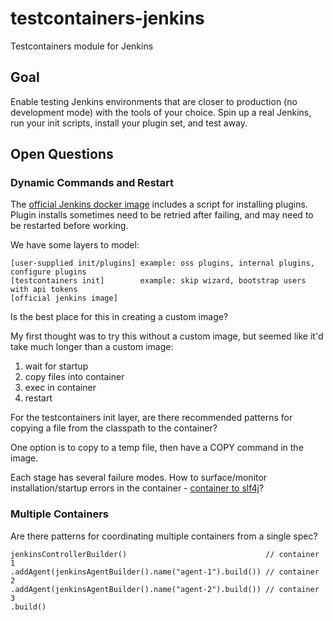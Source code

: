 # testcontainers-jenkins
Testcontainers module for Jenkins

## Goal

Enable testing Jenkins environments that are closer to production (no development mode) with the tools of your choice.
Spin up a real Jenkins, run your init scripts, install your plugin set, and test away.

## Open Questions

### Dynamic Commands and Restart

The [official Jenkins docker image][image] includes a script for installing plugins.
Plugin installs sometimes need to be retried after failing, and may need to be restarted before working.

We have some layers to model:

    [user-supplied init/plugins] example: oss plugins, internal plugins, configure plugins
    [testcontainers init]        example: skip wizard, bootstrap users with api tokens
    [official jenkins image]

Is the best place for this in creating a custom image?

My first thought was to try this without a custom image, but seemed like it'd take much longer than a custom image:
1. wait for startup
2. copy files into container
3. exec in container
4. restart

For the testcontainers init layer, are there recommended patterns for copying a file from the classpath to the
container?

One option is to copy to a temp file, then have a COPY command in the image.

Each stage has several failure modes.
How to surface/monitor installation/startup errors in the container - [container to slf4j][slf4j]?


[image]: https://github.com/jenkinsci/docker/blob/master/README.md
[slf4j]: https://www.testcontainers.org/features/container_logs/#streaming-container-output-to-an-slf4j-logger

### Multiple Containers

Are there patterns for coordinating multiple containers from a single spec?

    jenkinsControllerBuilder()                               // container 1
    .addAgent(jenkinsAgentBuilder().name("agent-1").build()) // container 2
    .addAgent(jenkinsAgentBuilder().name("agent-2").build()) // container 3
    .build()
